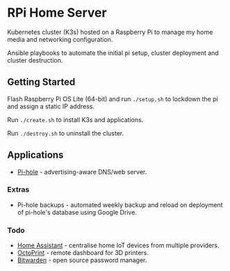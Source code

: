 # RPi Home Server
Kubernetes cluster (K3s) hosted on a Raspberry Pi to manage my home media and networking configuration.

Ansible playbooks to automate the initial pi setup, cluster deployment and cluster destruction.

## Getting Started

Flash Raspberry Pi OS Lite (64-bit) and run `./setup.sh` to lockdown the pi and assign a static IP address.

Run `./create.sh` to install K3s and applications.

Run `./destroy.sh` to uninstall the cluster.

## Applications

- [Pi-hole](https://pi-hole.net) - advertising-aware DNS/web server.

### Extras

- Pi-hole backups - automated weekly backup and reload on deployment of pi-hole's database using Google Drive.

### Todo

- [Home Assistant](https://www.home-assistant.io/) - centralise home IoT devices from multiple providers.
- [OctoPrint](https://octoprint.org) - remote dashboard for 3D printers.
- [Bitwarden](https://bitwarden.com) - open source password manager.
